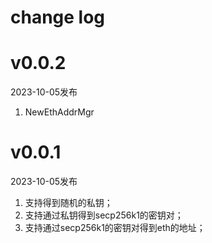 # change log

# v0.0.2
2023-10-05发布
1. NewEthAddrMgr

# v0.0.1
2023-10-05发布
1. 支持得到随机的私钥；
2. 支持通过私钥得到secp256k1的密钥对；
3. 支持通过secp256k1的密钥对得到eth的地址；